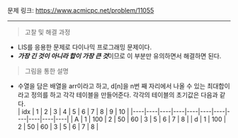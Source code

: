 문제 링크: https://www.acmicpc.net/problem/11055
- - -
> 고찰 및 해결 과정 
- LIS를 응용한 문제로 다이나믹 프로그래밍 문제이다.  
- ***가장 긴 것이 아니라 합이 가장 큰 것***이므로 이 부분만 유의하면서 해결하면 된다.  
> 그림을 통한 설명  
- 수열을 담은 배열을 arr이라고 하고, d[n]을 n번 째 자리에서 나올 수 있는 최대합이라고 정의를 하고 각각 테이블을 만들어준다. 각각의 테이블의 초기값은 다음과 같다.  
| idx | 1 | 2 | 3 | 4 | 5 | 6 | 7 | 8 | 9 | 10 |
|----|----|----|----|----|----|----|----|----|----|----|
| A | 1 | 100 | 2 | 50 | 60 | 3 | 5 | 6 | 7 | 8 |
| d | 1 | 100 | 2 | 50 | 60 | 3 | 5 | 6 | 7 | 8 |

